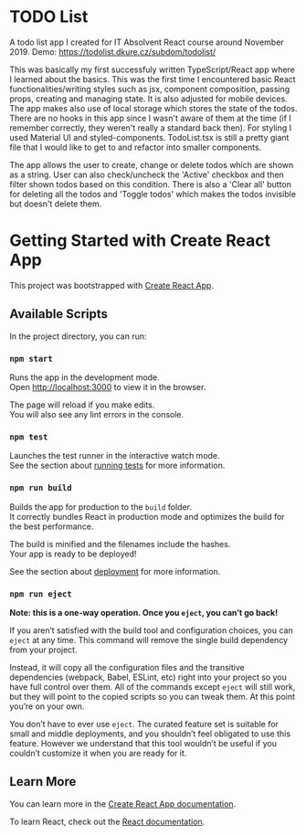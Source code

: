 # TODO List

A todo list app I created for IT Absolvent React course around November 2019.
Demo: https://todolist.dkure.cz/subdom/todolist/

This was basically my first successfuly written TypeScript/React app where I learned about the basics. This was the first time I encountered basic React functionalities/writing styles such as jsx, component composition, passing props, creating and managing state. It is also adjusted for mobile devices. The app makes also use of local storage which stores the state of the todos. There are no hooks in this app since I wasn't aware of them at the time (if I remember correctly, they weren't really a standard back then). For styling I used Material UI and styled-components. TodoList.tsx is still a pretty giant file that I would like to get to and refactor into smaller components.

The app allows the user to create, change or delete todos which are shown as a string. User can also check/uncheck the 'Active' checkbox and then filter shown todos based on this condition. There is also a 'Clear all' button for deleting all the todos and 'Toggle todos' which makes the todos invisible but doesn't delete them.

# Getting Started with Create React App

This project was bootstrapped with [Create React App](https://github.com/facebook/create-react-app).

## Available Scripts

In the project directory, you can run:

### `npm start`

Runs the app in the development mode.\
Open [http://localhost:3000](http://localhost:3000) to view it in the browser.

The page will reload if you make edits.\
You will also see any lint errors in the console.

### `npm test`

Launches the test runner in the interactive watch mode.\
See the section about [running tests](https://facebook.github.io/create-react-app/docs/running-tests) for more information.

### `npm run build`

Builds the app for production to the `build` folder.\
It correctly bundles React in production mode and optimizes the build for the best performance.

The build is minified and the filenames include the hashes.\
Your app is ready to be deployed!

See the section about [deployment](https://facebook.github.io/create-react-app/docs/deployment) for more information.

### `npm run eject`

**Note: this is a one-way operation. Once you `eject`, you can’t go back!**

If you aren’t satisfied with the build tool and configuration choices, you can `eject` at any time. This command will remove the single build dependency from your project.

Instead, it will copy all the configuration files and the transitive dependencies (webpack, Babel, ESLint, etc) right into your project so you have full control over them. All of the commands except `eject` will still work, but they will point to the copied scripts so you can tweak them. At this point you’re on your own.

You don’t have to ever use `eject`. The curated feature set is suitable for small and middle deployments, and you shouldn’t feel obligated to use this feature. However we understand that this tool wouldn’t be useful if you couldn’t customize it when you are ready for it.

## Learn More

You can learn more in the [Create React App documentation](https://facebook.github.io/create-react-app/docs/getting-started).

To learn React, check out the [React documentation](https://reactjs.org/).

